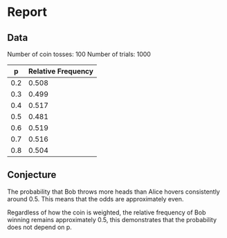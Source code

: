 # Report

## Data

Number of coin tosses: 100
Number of trials: 1000

| p | Relative Frequency |
| --- | --- |
| 0.2 | 0.508 |
| 0.3 | 0.499 |
| 0.4 | 0.517 |
| 0.5 | 0.481 |
| 0.6 | 0.519 |
| 0.7 | 0.516 |
| 0.8 | 0.504 |

## Conjecture

The probability that Bob throws more heads than Alice hovers consistently around 0.5. This means that the odds are approximately even.

Regardless of how the coin is weighted, the relative frequency of Bob winning remains approximately 0.5, this demonstrates that the probability does not depend on p.
